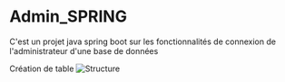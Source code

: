 # Admin_SPRING
C'est un projet java spring boot sur les fonctionnalités de connexion de l'administrateur d'une base de données


Création de table
![Structure](https://user-images.githubusercontent.com/111537634/219949047-7eaad265-7abf-46fc-bf8e-05e0d2a5fbc5.PNG)
